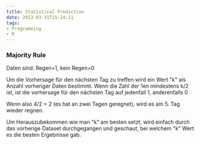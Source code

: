 ```yaml
---
title: Statistical Prediction
date: 2013-03-31T15:24:11
tags: 
- Programming
- R
---
```


### Majority Rule

Daten sind: Regen=1, kein Regen=0

Um die Vorhersage für den nächsten Tag zu treffen wird ein Wert "k" als
Anzahl vorheriger Daten bestimmt. Wenn die Zahl der 1en mindestens k/2 ist,
ist die vorhersage für den nächsten Tag auf jedenfall 1, anderenfalls 0

Wenn also 4/2 = 2 (es hat an zwei Tagen geregnet), wird es am 5. Tag wieder regnen.

Um Herauszubekommen wie man "k" am besten setzt, wird einfach durch das
vorherige Dataset durchgegangen und geschaut, bei welchem "k" Wert es die
besten Ergebnisse gab.
